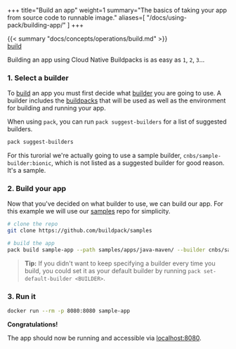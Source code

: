 +++
title="Build an app"
weight=1
summary="The basics of taking your app from source code to runnable image."
aliases=[
    "/docs/using-pack/building-app/"
]
+++

<div class="quote mb-4">
    {{< summary "docs/concepts/operations/build.md" >}}
    <div class="author"><a href="/docs/concepts/operations/build">build</a></div>
</div>

Building an app using Cloud Native Buildpacks is as easy as `1`, `2`, `3`...

### 1. Select a builder

To [build][build] an app you must first decide what [builder][builder] you are going to use. A builder
includes the [buildpacks][buildpack] that will be used as well as the environment for building and running your 
app.

When using `pack`, you can run `pack suggest-builders` for a list of suggested builders.

```bash
pack suggest-builders
```

For this turorial we're actually going to use a sample builder, `cnbs/sample-builder:bionic`, which is not listed
as a suggested builder for good reason. It's a sample.

### 2. Build your app

Now that you've decided on what builder to use, we can build our app. For this example we will use our [samples][samples]
repo for simplicity.

```bash
# clone the repo
git clone https://github.com/buildpack/samples

# build the app
pack build sample-app --path samples/apps/java-maven/ --builder cnbs/sample-builder:bionic
```

> **Tip:** If you didn't want to keep specifying a builder every time you build, you could set it as your default 
> builder by running `pack set-default-builder <BUILDER>`.

### 3. Run it

```bash
docker run --rm -p 8080:8080 sample-app
```

**Congratulations!** 

The app should now be running and accessible via [localhost:8080](http://localhost:8080).

[build]: /docs/concepts/operations/build
[builder]: /docs/concepts/components/builder
[buildpack]: /docs/concepts/components/buildpack
[samples]: https://github.com/buildpack/samples